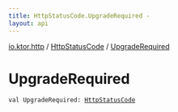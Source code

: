 ```yaml
---
title: HttpStatusCode.UpgradeRequired - 
layout: api
---
```


<div class='api-docs-breadcrumbs'><a href="../index.html">io.ktor.http</a> / <a href="index.html">HttpStatusCode</a> / <a href="./-upgrade-required.html">UpgradeRequired</a></div>

# UpgradeRequired

<div class="signature"><code><span class="keyword">val </span><span class="identifier">UpgradeRequired</span><span class="symbol">: </span><a href="index.html"><span class="identifier">HttpStatusCode</span></a></code></div>
